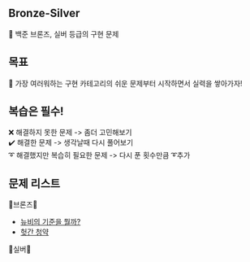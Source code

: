 ## Bronze-Silver
💎 백준 브론즈, 실버 등급의 구현 문제

## 목표
👊 가장 여러워하는 구현 카테고리의 쉬운 문제부터 시작하면서 실력을 쌓아가자!

## 복습은 필수!
❌ 해결하지 못한 문제 -> 좀더 고민해보기\
✔️ 해결한 문제 -> 생각날때 다시 풀어보기\
➰ 해결했지만 복습히 필요한 문제 -> 다시 푼 횟수만큼 ➰추가

## 문제 리스트
  
  🥉브론즈🥉
  - [뉴비의 기준을 뭘까?](https://www.acmicpc.net/problem/19944)
  - [헛간 청약](https://www.acmicpc.net/problem/19698)

  🥈실버🥈

